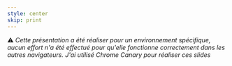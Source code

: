 ```yaml
---
style: center
skip: print
---
```



⚠️ _Cette présentation a été réaliser pour un environnement spécifique, aucun effort n'a été effectué pour qu'elle fonctionne correctement dans les autres navigateurs._
_J'ai utilisé Chrome Canary pour réaliser ces slides_